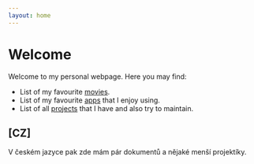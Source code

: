 ```yaml
---
layout: home
---
```


# Welcome

Welcome to my personal webpage. Here you may find:

- List of my favourite [movies](/Movies/).
- List of my favourite [apps](/apps/) that I enjoy using.
- List of all [projects](/Projects/) that I have and also try to maintain.

## [CZ]

V českém jazyce pak zde mám pár dokumentů a nějaké menší projektíky.
